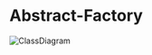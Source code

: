 # Abstract-Factory
![ClassDiagram](https://user-images.githubusercontent.com/111260358/222994174-ee0eb6c4-de3e-41b4-81c8-c74bc9a80efa.PNG)
